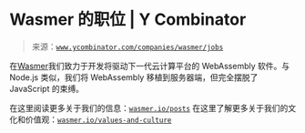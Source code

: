 <!--yml

分类: 未分类

日期: 2024-05-27 14:54:25

-->

# Wasmer 的职位 | Y Combinator

> 来源：[`www.ycombinator.com/companies/wasmer/jobs`](https://www.ycombinator.com/companies/wasmer/jobs)

在[Wasmer](https://wasmer.io)我们致力于开发将驱动下一代云计算平台的 WebAssembly 软件。与 Node.js 类似，我们将 WebAssembly 移植到服务器端，但完全摆脱了 JavaScript 的束缚。

在这里阅读更多关于我们的信息：[`wasmer.io/posts`](https://wasmer.io/posts) 在这里了解更多关于我们的文化和价值观：[`wasmer.io/values-and-culture`](https://wasmer.io/values-and-culture)
